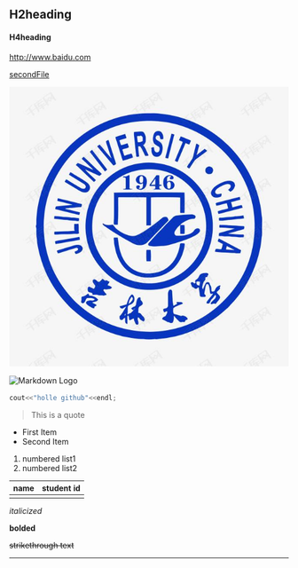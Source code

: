 ## H2heading ##

#### H4heading ####

http://www.baidu.com

[secondFile](https://github.com/yswr/xfx/blob/main/secondFile.md)






![Markdowm Logo](https://github.com/yswr/xfx/blob/main/jlu.jpeg)





![Markdown Logo](https://gimg2.baidu.com/image_search/src=http%3A%2F%2Fwww.17qq.com%2Fimg_qqtouxiang%2F88655346.jpeg&refer=http%3A%2F%2Fwww.17qq.com&app=2002&size=f9999,10000&q=a80&n=0&g=0n&fmt=jpeg?sec=1622032417&t=186cb7caad5850fb14157ff714301696)

```c++
cout<<"holle github"<<endl;
```

> This is a quote
>
> 

* First Item
* Second Item

1. numbered list1
2. numbered list2

| name | student id |
| ---- | ---------- |
|      |            |

*italicized*

**bolded**

~~strikethrough text~~

---

